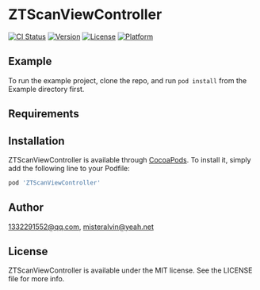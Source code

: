 # ZTScanViewController

[![CI Status](https://img.shields.io/travis/1332291552@qq.com/ZTScanViewController.svg?style=flat)](https://travis-ci.org/1332291552@qq.com/ZTScanViewController)
[![Version](https://img.shields.io/cocoapods/v/ZTScanViewController.svg?style=flat)](https://cocoapods.org/pods/ZTScanViewController)
[![License](https://img.shields.io/cocoapods/l/ZTScanViewController.svg?style=flat)](https://cocoapods.org/pods/ZTScanViewController)
[![Platform](https://img.shields.io/cocoapods/p/ZTScanViewController.svg?style=flat)](https://cocoapods.org/pods/ZTScanViewController)

## Example

To run the example project, clone the repo, and run `pod install` from the Example directory first.

## Requirements

## Installation

ZTScanViewController is available through [CocoaPods](https://cocoapods.org). To install
it, simply add the following line to your Podfile:

```ruby
pod 'ZTScanViewController'
```

## Author

1332291552@qq.com, misteralvin@yeah.net

## License

ZTScanViewController is available under the MIT license. See the LICENSE file for more info.
